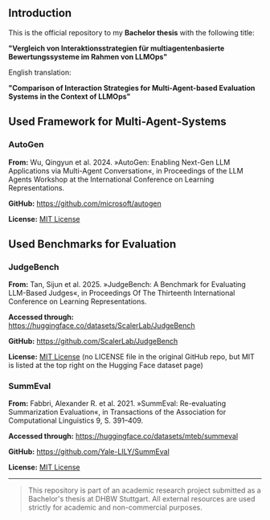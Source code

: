 ## Introduction

This is the official repository to my **Bachelor thesis** with the following title: 

**"Vergleich von Interaktionsstrategien für multiagentenbasierte Bewertungssysteme im Rahmen von LLMOps"**

English translation: 

**"Comparison of Interaction Strategies for Multi-Agent-based Evaluation Systems in the Context of LLMOps"**

## Used Framework for Multi-Agent-Systems

### AutoGen

  **From:** Wu, Qingyun et al. 2024. »AutoGen: Enabling Next-Gen LLM Applications via Multi-Agent Conversation«, in Proceedings of the LLM Agents Workshop at the International Conference on Learning Representations.

  **GitHub:** https://github.com/microsoft/autogen

  **License:** [MIT License](https://github.com/microsoft/autogen/blob/main/LICENSE)

## Used Benchmarks for Evaluation

### JudgeBench

  **From:** Tan, Sijun et al. 2025. »JudgeBench: A Benchmark for Evaluating LLM-Based Judges«, in Proceedings Of The Thirteenth International Conference on Learning Representations.
  
  **Accessed through:** https://huggingface.co/datasets/ScalerLab/JudgeBench

  **GitHub:** https://github.com/ScalerLab/JudgeBench

  **License:** [MIT License](https://choosealicense.com/licenses/mit/) (no LICENSE file in the original GitHub repo, but MIT is listed at the top right on the Hugging Face dataset page)

### SummEval

  **From:** Fabbri, Alexander R. et al. 2021. »SummEval: Re-evaluating Summarization Evaluation«, in Transactions of the Association for Computational Linguistics 9, S. 391–409.
  
  **Accessed through:** https://huggingface.co/datasets/mteb/summeval

  **GitHub:** https://github.com/Yale-LILY/SummEval

  **License:** [MIT License](https://github.com/Yale-LILY/SummEval/blob/master/LICENSE)
  
---
> This repository is part of an academic research project submitted as a Bachelor's thesis at DHBW Stuttgart. All external resources are used strictly for academic and non-commercial purposes.
